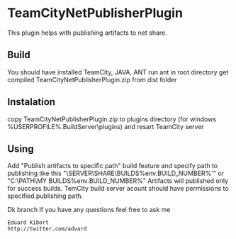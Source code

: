 TeamCityNetPublisherPlugin
==========================

This plugin helps with publishing artifacts to net share.

Build
-----
You should have installed TeamCity, JAVA, ANT
run ant in root directory
get compiled TeamCityNetPublisherPlugin.zip from dist folder


Instalation
------------
copy TeamCityNetPublisherPlugin.zip to plugins directory (for windows %USERPROFILE%\.BuildServer\plugins) and resart TeamCity server

Using
-----
Add "Publish artifacts to specific path" build feature and specify path to publishing like this "\\SERVER\SHARE\BUILDS\%env.BUILD_NUMBER%'" or "C:\PATH\MY BUILDS\%env.BUILD_NUMBER%"
Artifacts will published only for success builds.
TemCity build server acount should have permissions to specified publishing path.

Dk branch
If you have any questions feel free to ask me  

    Eduard Kibort
    http://twitter.com/advard



